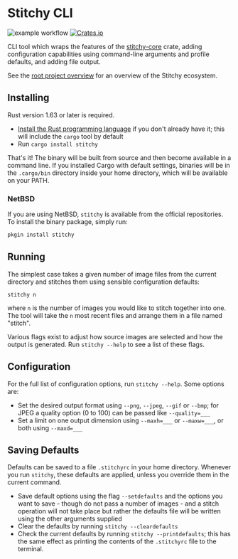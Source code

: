
# Stitchy CLI

![example workflow](https://github.com/grimace87/Stitchy/actions/workflows/cargo.yml/badge.svg)
[![Crates.io](https://img.shields.io/crates/v/stitchy.svg)](https://crates.io/crates/stitchy)

CLI tool which wraps the features of the
[stitchy-core](https://github.com/grimace87/Stitchy/tree/master/crates/stitchy-core) crate, adding configuration
capabilities using command-line arguments and profile defaults, and adding file output.

See the [root project overview](https://github.com/grimace87/Stitchy) for an
overview of the Stitchy ecosystem.

## Installing

Rust version 1.63 or later is required.

- [Install the Rust programming language](https://www.rust-lang.org/tools/install) if you don't 
  already have it; this will include the `cargo` tool by default
- Run `cargo install stitchy`

That's it! The binary will be built from source and then become available in a command line.
If you installed Cargo with default settings, binaries will be in the `.cargo/bin` directory
inside your home directory, which will be available on your PATH.

### NetBSD

If you are using NetBSD, `stitchy` is available from the official repositories. To install the
binary package, simply run:

```sh
pkgin install stitchy
```

## Running

The simplest case takes a given number of image files from the current directory and stitches
them using sensible configuration defaults:

`stitchy n`

where `n` is the number of images you would like to stitch together into one. The tool
will take the `n` most recent files and arrange them in a file named "stitch".

Various flags exist to adjust how source images are selected and how the output is generated.
Run `stitchy --help` to see a list of these flags.

## Configuration

For the full list of configuration options, run `stitchy --help`. Some options are:
- Set the desired output format using `--png`, `--jpeg`, `--gif` or `--bmp`; for JPEG a
  quality option (0 to 100) can be passed like `--quality=___`
- Set a limit on one output dimension using `--maxh=___` or `--maxw=___`, or both using
  `--maxd=___`

## Saving Defaults

Defaults can be saved to a file `.stitchyrc` in your home directory. Whenever you run `stitchy`,
these defaults are applied, unless you override them in the current command.

- Save default options using the flag `--setdefaults` and the options you want to save - though
  do not pass a number of images - and a stitch operation will not take place but rather the
  defaults file will be written using the other arguments supplied
- Clear the defaults by running `stitchy --cleardefaults`
- Check the current defaults by running `stitchy --printdefaults`; this has the same effect as
  printing the contents of the `.stitchyrc` file to the terminal.

